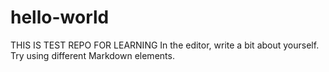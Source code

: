# hello-world
THIS IS TEST REPO FOR LEARNING
In the editor, write a bit about yourself. Try using different Markdown elements.

